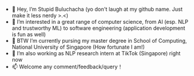 - 👋 Hey, I’m Stupid Buluchacha (yo don't laugh at my github name. Just make it less nerdy >.<)
- 👀 I’m interested in a great range of computer science, from AI (esp. NLP and trustworthy ML) to software engineering (application development is fun as well)
- 🌱 BTW I’m currently pursing my master degree in School of Computing, National University of Singapore (How fortunate I am!)
- 💞️ I’m also working as NLP research intern at TikTok (Singapore) right now
- 📫 Welcome any comment/feedback/query！

<!---
StupidBuluchacha/StupidBuluchacha is a ✨ special ✨ repository because its `README.md` (this file) appears on your GitHub profile.
You can click the Preview link to take a look at your changes.
--->
